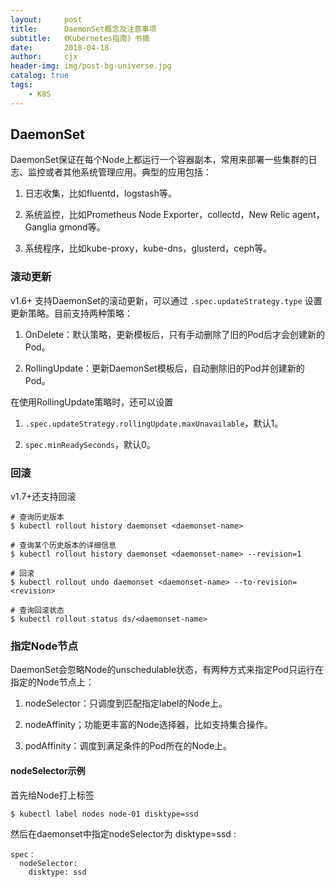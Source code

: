 ```yaml
---
layout:     post
title:      DaemonSet概念及注意事项
subtitle:   《Kubernetes指南》书摘
date:       2018-04-18
author:     cjx
header-img: img/post-bg-universe.jpg
catalog: true
tags:
    - K8S
---
```


## DaemonSet

DaemonSet保证在每个Node上都运行一个容器副本，常用来部署一些集群的日志、监控或者其他系统管理应用。典型的应用包括：

1. 日志收集，比如fluentd，logstash等。

2. 系统监控，比如Prometheus Node Exporter，collectd，New Relic agent，Ganglia gmond等。

3. 系统程序，比如kube-proxy，kube-dns，glusterd，ceph等。

### 滚动更新

v1.6+ 支持DaemonSet的滚动更新，可以通过 ```.spec.updateStrategy.type``` 设置更新策略。目前支持两种策略：

1. OnDelete：默认策略，更新模板后，只有手动删除了旧的Pod后才会创建新的Pod。

2. RollingUpdate：更新DaemonSet模板后，自动删除旧的Pod并创建新的Pod。

在使用RollingUpdate策略时，还可以设置

1. ```.spec.updateStrategy.rollingUpdate.maxUnavailable```，默认1。

2. ```spec.minReadySeconds```，默认0。

### 回滚

v1.7+还支持回滚

```
# 查询历史版本
$ kubectl rollout history daemonset <daemonset-name>

# 查询某个历史版本的详细信息
$ kubectl rollout history daemonset <daemonset-name> --revision=1

# 回滚
$ kubectl rollout undo daemonset <daemonset-name> --to-revision=<revision>

# 查询回滚状态
$ kubectl rollout status ds/<daemonset-name>
```

### 指定Node节点

DaemonSet会忽略Node的unschedulable状态，有两种方式来指定Pod只运行在指定的Node节点上：

1. nodeSelector：只调度到匹配指定label的Node上。

2. nodeAffinity；功能更丰富的Node选择器，比如支持集合操作。

3. podAffinity：调度到满足条件的Pod所在的Node上。

#### nodeSelector示例

首先给Node打上标签

```
$ kubectl label nodes node-01 disktype=ssd
```

然后在daemonset中指定nodeSelector为 disktype=ssd :

```
spec：
  nodeSelector:
    disktype: ssd
```


